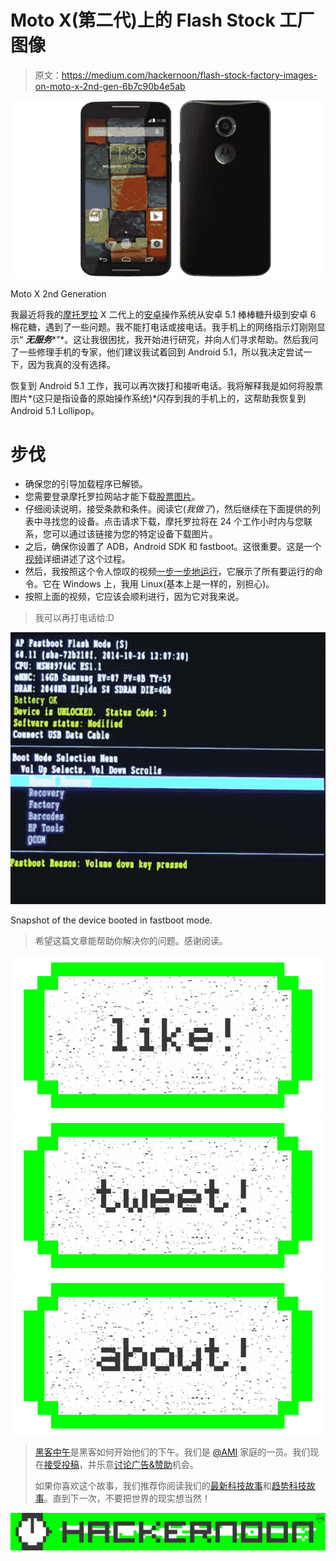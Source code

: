 # Moto X(第二代)上的 Flash Stock 工厂图像

> 原文：<https://medium.com/hackernoon/flash-stock-factory-images-on-moto-x-2nd-gen-6b7c90b4e5ab>

![](img/1278745ebd40c1f16c237618e4eadbae.png)

Moto X 2nd Generation

我最近将我的[摩托罗拉](https://hackernoon.com/tagged/motorola) X 二代上的[安卓](https://hackernoon.com/tagged/android)操作系统从安卓 5.1 棒棒糖升级到安卓 6 棉花糖，遇到了一些问题。我不能打电话或接电话。我手机上的网络指示灯刚刚显示“ ***无服务****”*。这让我很困扰，我开始进行研究，并向人们寻求帮助。然后我问了一些修理手机的专家，他们建议我试着回到 Android 5.1，所以我决定尝试一下，因为我真的没有选择。

恢复到 Android 5.1 工作，我可以再次拨打和接听电话。我将解释我是如何将股票图片*(这只是指设备的原始操作系统)*闪存到我的手机上的，这帮助我恢复到 Android 5.1 Lollipop。

# 步伐

*   确保您的引导加载程序已解锁。
*   您需要登录摩托罗拉网站才能下载[股票图片](https://motorola-global-portal.custhelp.com/app/standalone/bootloader/recovery-images)。
*   仔细阅读说明，接受条款和条件。阅读它(*我做了*)，然后继续在下面提供的列表中寻找您的设备。点击请求下载，摩托罗拉将在 24 个工作小时内与您联系，您可以通过该链接为您的特定设备下载图片。
*   之后，确保你设置了 ADB，Android SDK 和 fastboot。这很重要。这是一个[视频](https://www.youtube.com/watch?v=oaNM-lt_aHw)详细讲述了这个过程。
*   然后，我按照这个令人惊叹的视频[一步一步地运行](https://www.youtube.com/watch?v=kS0eVAfpBIo)，它展示了所有要运行的命令。它在 Windows 上，我用 Linux(基本上是一样的，别担心)。
*   按照上面的视频，它应该会顺利进行，因为它对我来说。

> 我可以再打电话给:D

![](img/43d1b2bfea5fe80f59d7d1c88f494aa6.png)

Snapshot of the device booted in fastboot mode.

> 希望这篇文章能帮助你解决你的问题。感谢阅读。

[![](img/50ef4044ecd4e250b5d50f368b775d38.png)](http://bit.ly/HackernoonFB)[![](img/979d9a46439d5aebbdcdca574e21dc81.png)](https://goo.gl/k7XYbx)[![](img/2930ba6bd2c12218fdbbf7e02c8746ff.png)](https://goo.gl/4ofytp)

> [黑客中午](http://bit.ly/Hackernoon)是黑客如何开始他们的下午。我们是 [@AMI](http://bit.ly/atAMIatAMI) 家庭的一员。我们现在[接受投稿](http://bit.ly/hackernoonsubmission)，并乐意[讨论广告&赞助](mailto:partners@amipublications.com)机会。
> 
> 如果你喜欢这个故事，我们推荐你阅读我们的[最新科技故事](http://bit.ly/hackernoonlatestt)和[趋势科技故事](https://hackernoon.com/trending)。直到下一次，不要把世界的现实想当然！

[![](img/be0ca55ba73a573dce11effb2ee80d56.png)](https://goo.gl/Ahtev1)